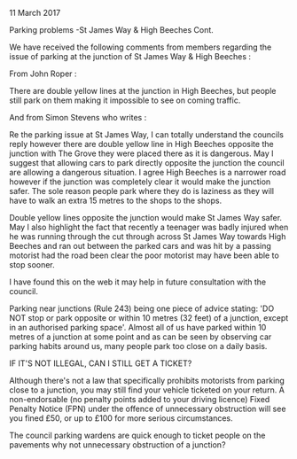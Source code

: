 11 March 2017

Parking problems -St James Way & High Beeches Cont.

We have received the following comments from members regarding the issue of parking at the junction of St James Way & High Beeches :

From John Roper :

There are double yellow lines at the junction in High Beeches, but people still park on them making it impossible to see on coming traffic.

And from Simon Stevens who writes :

Re the parking issue at St James Way, I can totally understand the councils reply however there are double yellow line in High Beeches opposite the junction with The Grove they were placed there as it is dangerous. May I suggest that allowing cars to park directly opposite the junction the council are allowing a dangerous situation. I agree High Beeches is a narrower road however if the junction was completely clear it would make the junction safer. The sole reason people park where they do is laziness as they will have to walk an extra 15 metres to the shops to the shops.

Double yellow lines opposite the junction would make St James Way safer. May I also highlight the fact that recently a teenager was badly injured when he was running through the cut through across St James Way towards High Beeches and ran out between the parked cars and was hit by a passing motorist had the road been clear the poor motorist may have been able to stop sooner.

I have found this on the web it may help in future consultation with the council.

Parking near junctions (Rule 243) being one piece of advice stating: 'DO NOT stop or park opposite or within 10 metres (32 feet) of a junction, except in an authorised parking space'. Almost all of us have parked within 10 metres of a junction at some point and as can be seen by observing car parking habits around us, many people park too close on a daily basis.

IF IT'S NOT ILLEGAL, CAN I STILL GET A TICKET?

Although there's not a law that specifically prohibits motorists from parking close to a junction, you may still find your vehicle ticketed on your return. A non-endorsable (no penalty points added to your driving licence) Fixed Penalty Notice (FPN) under the offence of unnecessary obstruction will see you fined £50, or up to £100 for more serious circumstances.

The council parking wardens are quick enough to ticket people on the pavements why not unnecessary obstruction of a junction?
